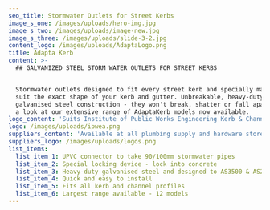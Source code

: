 ```yaml
---
seo_title: Stormwater Outlets for Street Kerbs
image_s_one: /images/uploads/hero-img.jpg
image_s_two: /images/uploads/image-new.jpg
image_s_three: /images/uploads/slide-3-2.jpg
content_logo: /images/uploads/AdaptaLogo.png
title: Adapta Kerb
content: >-
  ## GALVANIZED STEEL STORM WATER OUTLETS FOR STREET KERBS


  Stormwater outlets designed to fit every street kerb and specially made to
  suit the exact shape of your kerb and gutter. Unbreakable, heavy-duty
  galvanised steel construction - they won't break, shatter or fall apart! Take
  a look at our extensive range of AdaptaKerb models now available.
logo_content: 'Suits Institute of Public Works Engineering Kerb & Channel Profiles:'
logo: /images/uploads/ipwea.png
suppliers_content: 'Available at all plumbing supply and hardware stores:'
suppliers_logo: /images/uploads/logos.png
list_items:
  list_item_1: UPVC connector to take 90/100mm stormwater pipes
  list_item_2: Special locking device - lock into concrete
  list_item_3: Heavy-duty galvanised steel and designed to AS3500 & AS2876
  list_item_4: Quick and easy to install
  list_item_5: Fits all kerb and channel profiles
  list_item_6: Largest range available - 12 models
---
```


